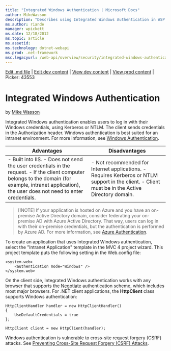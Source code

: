 ```yaml
---
title: "Integrated Windows Authentication | Microsoft Docs"
author: MikeWasson
description: "Describes using Integrated Windows Authentication in ASP.NET Web API."
ms.author: riande
manager: wpickett
ms.date: 12/18/2012
ms.topic: article
ms.assetid: 
ms.technology: dotnet-webapi
ms.prod: .net-framework
msc.legacyurl: /web-api/overview/security/integrated-windows-authentication
---
```

[Edit .md file](C:\Projects\msc\dev\Msc.Www\Web.ASP\App_Data\github\web-api\overview\security\integrated-windows-authentication.md) | [Edit dev content](http://www.aspdev.net/umbraco#/content/content/edit/43545) | [View dev content](http://docs.aspdev.net/tutorials/web-api/overview/security/integrated-windows-authentication.html) | [View prod content](http://www.asp.net/web-api/overview/security/integrated-windows-authentication) | Picker: 43553

Integrated Windows Authentication
====================
by [Mike Wasson](https://github.com/MikeWasson)

Integrated Windows authentication enables users to log in with their Windows credentials, using Kerberos or NTLM. The client sends credentials in the Authorization header. Windows authentication is best suited for an intranet environment. For more information, see [Windows Authentication](http://www.iis.net/configreference/system.webserver/security/authentication/windowsauthentication).

| Advantages | Disadvantages |
| --- | --- |
| - Built into IIS. - Does not send the user credentials in the request. - If the client computer belongs to the domain (for example, intranet application), the user does not need to enter credentials. | - Not recommended for Internet applications. - Requires Kerberos or NTLM support in the client. - Client must be in the Active Directory domain. |

> [!NOTE] If your application is hosted on Azure and you have an on-premise Active Directory domain, consider federating your on-premise AD with Azure Active Directory. That way, users can log in with their on-premise credentials, but the authentication is performed by Azure AD. For more information, see [Azure Authentication](../../../visual-studio/overview/2012/windows-azure-authentication.md).


To create an application that uses Integrated Windows authentication, select the "Intranet Application" template in the MVC 4 project wizard. This project template puts the following setting in the Web.config file:

    <system.web>
        <authentication mode="Windows" />
    </system.web>

On the client side, Integrated Windows authentication works with any browser that supports the [Negotiate](http://www.ietf.org/rfc/rfc4559.txt) authentication scheme, which includes most major browsers. For .NET client applications, the **HttpClient** class supports Windows authentication:

    HttpClientHandler handler = new HttpClientHandler()
    {
        UseDefaultCredentials = true
    };
    
    HttpClient client = new HttpClient(handler);

Windows authentication is vulnerable to cross-site request forgery (CSRF) attacks. See [Preventing Cross-Site Request Forgery (CSRF) Attacks](preventing-cross-site-request-forgery-csrf-attacks.md).